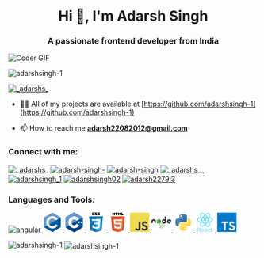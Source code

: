 
<h1 align="center">Hi 👋, I'm Adarsh Singh</h1>
<h3 align="center">A passionate frontend developer from India</h3>
<img alt="Coder GIF" width=400 src="https://cdn.dribbble.com/users/730703/screenshots/6581243/avento.gif" />


<p align="left"> <img src="https://komarev.com/ghpvc/?username=adarshsingh-1&label=Profile%20views&color=0e75b6&style=flat" alt="adarshsingh-1" /> </p>

<p align="left"> <a href="https://twitter.com/_adarshs_" target="blank"><img src="https://img.shields.io/twitter/follow/_adarshs_?logo=twitter&style=for-the-badge" alt="_adarshs_" /></a> </p>

- 👨‍💻 All of my projects are available at [https://github.com/adarshsingh-1](https://github.com/adarshsingh-1)

- 📫 How to reach me **adarsh22082012@gmail.com**

<h3 align="left">Connect with me:</h3>
<p align="left">
<a href="https://twitter.com/_adarshs_" target="blank"><img align="center" src="https://raw.githubusercontent.com/rahuldkjain/github-profile-readme-generator/master/src/images/icons/Social/twitter.svg" alt="_adarshs_" height="30" width="40" /></a>
<a href="https://linkedin.com/in/adarsh-singh-" target="blank"><img align="center" src="https://raw.githubusercontent.com/rahuldkjain/github-profile-readme-generator/master/src/images/icons/Social/linked-in-alt.svg" alt="adarsh-singh-" height="30" width="40" /></a>
<a href="https://stackoverflow.com/users/adarsh-singh" target="blank"><img align="center" src="https://raw.githubusercontent.com/rahuldkjain/github-profile-readme-generator/master/src/images/icons/Social/stack-overflow.svg" alt="adarsh-singh" height="30" width="40" /></a>
<a href="https://instagram.com/_adarshs__" target="blank"><img align="center" src="https://raw.githubusercontent.com/rahuldkjain/github-profile-readme-generator/master/src/images/icons/Social/instagram.svg" alt="_adarshs__" height="30" width="40" /></a>
<a href="https://www.hackerrank.com/adarshsingh_1" target="blank"><img align="center" src="https://raw.githubusercontent.com/rahuldkjain/github-profile-readme-generator/master/src/images/icons/Social/hackerrank.svg" alt="adarshsingh_1" height="30" width="40" /></a>
<a href="https://www.leetcode.com/adarshsingh02" target="blank"><img align="center" src="https://raw.githubusercontent.com/rahuldkjain/github-profile-readme-generator/master/src/images/icons/Social/leet-code.svg" alt="adarshsingh02" height="30" width="40" /></a>
<a href="https://auth.geeksforgeeks.org/user/adarsh2279i3" target="blank"><img align="center" src="https://raw.githubusercontent.com/rahuldkjain/github-profile-readme-generator/master/src/images/icons/Social/geeks-for-geeks.svg" alt="adarsh2279i3" height="30" width="40" /></a>
</p>

<h3 align="left">Languages and Tools:</h3>
<p align="left"> <a href="https://angular.io" target="_blank" rel="noreferrer"> <img src="https://angular.io/assets/images/logos/angular/angular.svg" alt="angular" width="40" height="40"/> </a> <a href="https://www.cprogramming.com/" target="_blank" rel="noreferrer"> <img src="https://raw.githubusercontent.com/devicons/devicon/master/icons/c/c-original.svg" alt="c" width="40" height="40"/> </a> <a href="https://www.w3schools.com/cpp/" target="_blank" rel="noreferrer"> <img src="https://raw.githubusercontent.com/devicons/devicon/master/icons/cplusplus/cplusplus-original.svg" alt="cplusplus" width="40" height="40"/> </a> <a href="https://www.w3schools.com/css/" target="_blank" rel="noreferrer"> <img src="https://raw.githubusercontent.com/devicons/devicon/master/icons/css3/css3-original-wordmark.svg" alt="css3" width="40" height="40"/> </a> <a href="https://www.w3.org/html/" target="_blank" rel="noreferrer"> <img src="https://raw.githubusercontent.com/devicons/devicon/master/icons/html5/html5-original-wordmark.svg" alt="html5" width="40" height="40"/> </a> <a href="https://developer.mozilla.org/en-US/docs/Web/JavaScript" target="_blank" rel="noreferrer"> <img src="https://raw.githubusercontent.com/devicons/devicon/master/icons/javascript/javascript-original.svg" alt="javascript" width="40" height="40"/> </a> <a href="https://nodejs.org" target="_blank" rel="noreferrer"> <img src="https://raw.githubusercontent.com/devicons/devicon/master/icons/nodejs/nodejs-original-wordmark.svg" alt="nodejs" width="40" height="40"/> </a> <a href="https://www.python.org" target="_blank" rel="noreferrer"> <img src="https://raw.githubusercontent.com/devicons/devicon/master/icons/python/python-original.svg" alt="python" width="40" height="40"/> </a> <a href="https://reactjs.org/" target="_blank" rel="noreferrer"> <img src="https://raw.githubusercontent.com/devicons/devicon/master/icons/react/react-original-wordmark.svg" alt="react" width="40" height="40"/> </a> <a href="https://www.typescriptlang.org/" target="_blank" rel="noreferrer"> <img src="https://raw.githubusercontent.com/devicons/devicon/master/icons/typescript/typescript-original.svg" alt="typescript" width="40" height="40"/> </a> </p>

<p><img align="left" src="https://github-readme-stats.vercel.app/api/top-langs?username=adarshsingh-1&show_icons=true&locale=en&layout=compact" alt="adarshsingh-1" /></p>

<p>&nbsp;<img align="center" src="https://github-readme-stats.vercel.app/api?username=adarshsingh-1&show_icons=true&locale=en" alt="adarshsingh-1" /></p>


